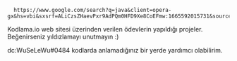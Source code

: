       https://www.google.com/search?q=java&client=opera-gx&hs=vbi&sxsrf=ALiCzsZHaevPxr9AdPQm0HFD9Xe8CoEFmw:1665592015731&source=lnms&tbm=isch&sa=X&ved=2ahUKEwjRucDjjdv6AhUqR_EDHfN7CYQQ_AUoAXoECAEQAw&biw=1879&bih=939&dpr=1#imgrc=VPHCzYy6Qp5ZGM&imgdii=1IYqXQm9S6q9zM
Kodlama.io web sitesi üzerinden verilen ödevlerin yapıldığı projeler.
Beğenirseniz yıldızlamayı unutmayın :)

dc:WuSeLeWu#0484 kodlarda anlamadığınız bir yerde yardımcı olabilirim.

